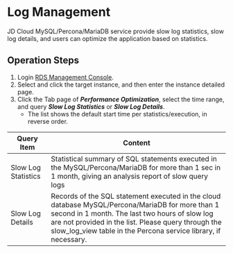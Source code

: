 # Log Management
JD Cloud MySQL/Percona/MariaDB service provide slow log statistics, slow log details, and users can optimize the application based on statistics.

## Operation Steps
1. Login [RDS Management Console](https://rds-console.jdcloud.com/database).    
2. Select and click the target instance, and then enter the instance detailed page.  
3. Click the Tab page of ***Performance Optimization***, select the time range, and query ***Slow Log Statistics*** or ***Slow Log Details***.
    * The list shows the default start time per statistics/execution, in reverse order.

|Query Item|Content|
|---|---|
|Slow Log Statistics|Statistical summary of SQL statements executed in the MySQL/Percona/MariaDB for more than 1 sec in 1 month, giving an analysis report of slow query logs|
|Slow Log Details|Records of the SQL statement executed in the cloud database MySQL/Percona/MariaDB for more than 1 second in 1 month. The last two hours of slow log are not provided in the list. Please query through the slow_log_view table in the Percona service library, if necessary.|
